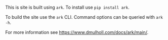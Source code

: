 This is site is built using `ark`. To install use `pip install ark`.

To build the site use the `ark` CLI. Command options can be queried with `ark -h`.

For more information see https://www.dmulholl.com/docs/ark/main/.
